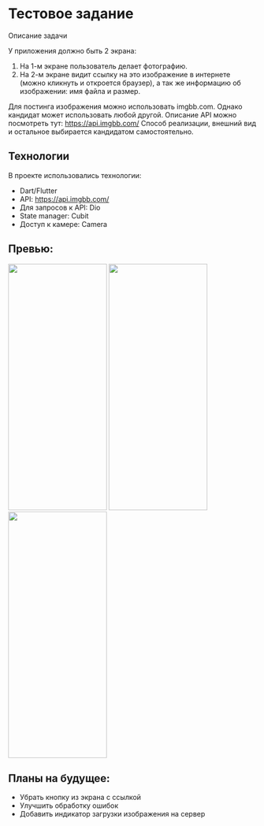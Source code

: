 # Тестовое задание 
Описание задачи

У приложения должно быть 2 экрана:
1. На 1-м экране пользователь делает фотографию.
2. На 2-м экране видит ссылку на это изображение в интернете (можно кликнуть и откроется браузер), а так же информацию об изображении: имя файла и размер.

Для постинга изображения можно использовать imgbb.com. Однако кандидат может использовать любой другой. Описание API  можно посмотреть тут: https://api.imgbb.com/
Способ реализации, внешний вид и остальное выбирается кандидатом самостоятельно.


## Технологии 
В проекте использовались технологии:
  - Dart/Flutter
  - API: https://api.imgbb.com/
  - Для запросов к API: Dio
  - State manager: Cubit
  - Доступ к камере: Camera

## Превью:
<img src="https://user-images.githubusercontent.com/47809649/152948654-d9b3637e-26dd-46f2-8524-dc308cbe7249.png" width="200" height="500" />
<img src="https://user-images.githubusercontent.com/47809649/152948666-016544e0-b92c-47ce-92a3-417cd0f4c316.png" width="200" height="500" />
<img src="https://user-images.githubusercontent.com/47809649/152948670-070cb500-79da-468f-9996-974af070cd05.png" width="200" height="500" />

## Планы на будущее:
  - Убрать кнопку из экрана с ссылкой
  - Улучшить обработку ошибок
  - Добавить индикатор загрузки изображения на сервер
